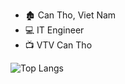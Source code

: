 - 🏚 Can Tho, Viet Nam
- 💻 IT Engineer
- 📺 VTV Can Tho

![Top Langs](https://github-readme-stats.vercel.app/api/top-langs/?username=PhucEnterdev&hide=javascript,html)
